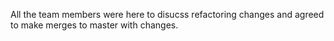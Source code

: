 All the team members were here to disucss refactoring changes and agreed to make merges to master with changes.